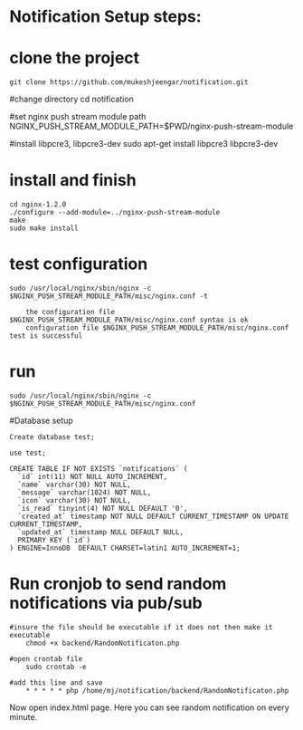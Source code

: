 # Notification Setup steps:

# clone the project
	git clone https://github.com/mukeshjeengar/notification.git

#change directory
	cd notification

#set nginx push stream module path
	NGINX_PUSH_STREAM_MODULE_PATH=$PWD/nginx-push-stream-module

#install libpcre3, libpcre3-dev
	sudo apt-get install libpcre3 libpcre3-dev

# install and finish

	cd nginx-1.2.0
	./configure --add-module=../nginx-push-stream-module
	make
	sudo make install

# test configuration
	sudo /usr/local/nginx/sbin/nginx -c $NGINX_PUSH_STREAM_MODULE_PATH/misc/nginx.conf -t
 	 	
		the configuration file $NGINX_PUSH_STREAM_MODULE_PATH/misc/nginx.conf syntax is ok
		configuration file $NGINX_PUSH_STREAM_MODULE_PATH/misc/nginx.conf test is successful

# run
	sudo /usr/local/nginx/sbin/nginx -c $NGINX_PUSH_STREAM_MODULE_PATH/misc/nginx.conf

#Database setup

	Create database test;

	use test;

	CREATE TABLE IF NOT EXISTS `notifications` (
	  `id` int(11) NOT NULL AUTO_INCREMENT,
	  `name` varchar(30) NOT NULL,
	  `message` varchar(1024) NOT NULL,
	  `icon` varchar(30) NOT NULL,
	  `is_read` tinyint(4) NOT NULL DEFAULT '0',
	  `created_at` timestamp NOT NULL DEFAULT CURRENT_TIMESTAMP ON UPDATE CURRENT_TIMESTAMP,
	  `updated_at` timestamp NULL DEFAULT NULL,
	  PRIMARY KEY (`id`)
	) ENGINE=InnoDB  DEFAULT CHARSET=latin1 AUTO_INCREMENT=1;



# Run cronjob to send random notifications via pub/sub

	#insure the file should be executable if it does not then make it executable
		chmod +x backend/RandomNotificaton.php	

	#open crontab file
		sudo crontab -e 

	#add this line and save
		* * * * * php /home/mj/notification/backend/RandomNotificaton.php

Now open index.html page. Here you can see random notification on every minute.
